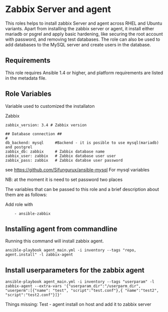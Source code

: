 Zabbix Server and agent
=======================

This roles helps to install zabbix Server and agent across RHEL and Ubuntu variants.
Apart from installing the zabbix server or agent, it install either mariadb or psgrel 
and apply basic hardening, like securing the root account with password, and 
removing test databases. The role can also be used to add databases to the 
MySQL server and create users in the database.

Requirements
------------

This role requires Ansible 1.4 or higher, and platform requirements are listed
in the metadata file.

Role Variables
--------------

Variable used to customized the installaton

Zabbix
```
zabbix_version: 3.4 # Zabbix version

## Database connection ##
#
db_backend: mysql     #Backend - it is posible to use mysql(mariadb) and postgrel
zabbix_db: zabbix     # Zabbix database name
zabbix_user: zabbix   # Zabbix database user user
zabbix_pass: zabbix   # Zabbix databse user password

```
see https://github.com/Sifungurux/ansible-mysql
For mysql variables

NB: at the moment it is need to set password two places

The variables that can be passed to this role and a brief description about
them are as follows:

Add role with
```
    - ansible-zabbix
```
Installing agent from commandline
---------------------------------

Running this command will install zabbix agent.
```
ansible-playbook agent_main.yml -i inventory --tags "repo, agent.install" -l zabbix-agent
```
Install userparameters for the zabbix agent
------------------------------------------
```
ansible-playbook agent_main.yml -i inventory --tags "userparam" -l zabbix-agent --extra-vars '{"userparam_dir":"/userparm_dir", "userperm":[{"name": "test", "script":"test.conf"},{ "name":"test2", "script":"test2.conf"}]}'
```

Things missing:
Test - agent install on host and add it to zabbix server


